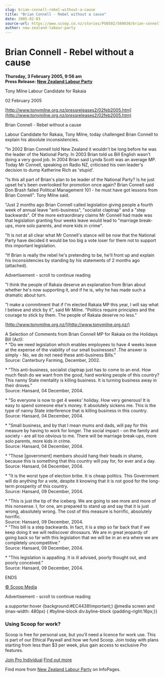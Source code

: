 ```yaml
---
slug: brian-connell-rebel-without-a-cause
title: "Brian Connell - Rebel without a cause"
date: 2005-02-03
source-url: https://www.scoop.co.nz/stories/PO0502/S00030/brian-connell-rebel-without-a-cause.htm
author: new-zealand-labour-party
---
```

Brian Connell - Rebel without a cause
=====================================

**Thursday, 3 February 2005, 9:56 am**  
**Press Release: [New Zealand Labour Party](https://info.scoop.co.nz/New_Zealand_Labour_Party)**

  
Tony Milne Labour Candidate for Rakaia

02 February 2005

[http://www.tonymilne.org.nz/pressreleases2/02feb2005.htm](http://www.tonymilne.org.nz/pressreleases2/02feb2005.htm)

Brian Connell - Rebel without a cause

Labour Candidate for Rakaia, Tony Milne, today challenged Brian Connell to explain his absolute inconsistencies.

"In 2002 Brian Connell told New Zealand it wouldn't be long before he was the leader of the National Party. In 2003 Brian told us Bill English wasn't doing a very good job. In 2004 Brian said Lynda Scott was an average MP. Today Mr Connell, speaking on Radio NZ, criticised his own leader's decision to dump Katherine Rich as 'stupid'.

"Is this all part of Brian's plan to be leader of the National Party? Is he just upset he's been overlooked for promotion once again? Brian Connell said Don Brash failed Political Management 101 - he must have got lessons from Brian Connell". Tony Milne said.

"Just 2 months ago Brian Connell called legislation giving people a fourth week of annual leave "anti-business", "socialist claptrap" and a "step backwards". Of the more extraordinary claims Mr Connell had made was that legislation granting four weeks leave would lead to "marriage break-ups, more solo parents, and more kids in crime".

"It is not at all clear what Mr Connell's stance will be now that the National Party have decided it would be too big a vote loser for them not to support this important legislation.

"If Brian is really the rebel he's pretending to be, he'll front up and explain his inconsistencies by standing by his statements of 2 months ago (attached).

Advertisement - scroll to continue reading





"I think the people of Rakaia deserve an explanation from Brian about whether he's now supporting it, and if he is, why he has made such a dramatic about turn.

"I make a commitment that if I'm elected Rakaia MP this year, I will say what I believe and stick by it", said Mr Milne. "Politics require principles and the courage to stick by them. The people of Rakaia deserve no less."

[http://www.tonymilne.org.nz/](http://www.tonymilne.org.nz/)

A Selection of Comments from Brian Connell MP for Rakaia on the Holidays Bill (Act):  
\* "Do we need legislation which enables employees to have 4 weeks leave at the expense of the viability of our small businesses? .The answer is simply - No, we do not need these anti-business Bills."  
Source: Canterbury Farming, December, 2002.

\* "This anti-business, socialist claptrap just has to come to an end. How much flesh do we want from the good, hard working people of this country? This nanny State mentality is killing business. It is turning business away in their droves."  
Source: Hansard, 04 December, 2004.

\* "So everyone is now to get 4 weeks' holiday. How very generous! It is easy to spend someone else's money. It absolutely sickens me. This is the type of nanny State interference that is killing business in this country.  
Source: Hansard, 04 December, 2004.

\* "Small business, and by that I mean mums and dads, will pay for this measure by having to work for longer. The social impact - on the family and society - are all too obvious to me. There will be marriage break-ups, more solo parents, more kids in crime.  
Source: Hansard, 04 December, 2004.

\* "Those \[government\] members should hang their heads in shame, because this is something that this country will pay for, for ever and a day.  
Source: Hansard, 04 December, 2004.

\* "It is the worst type of election bribe. It is cheap politics. This Government will do anything for a vote, despite it knowing that it is not good for the long-term prosperity of this country.  
Source: Hansard, 09 December, 2004.

\* "This is just the tip of the iceberg. We are going to see more and more of this nonsense. I, for one, am prepared to stand up and say that it is just wrong, absolutely wrong. The cost of this measure is horrific, absolutely horrific.  
Source: Hansard, 09 December, 2004.  
\* "This bill is a step backwards. In fact, it is a step so far back that if we keep doing it we will rediscover dinosaurs. We are in great jeopardy of going back so far with this legislation that we will be in an era where we are completely uncompetitive."  
Source: Hansard, 09 December, 2004.

\* "This legislation is appalling. It is ill advised, poorly thought out, and poorly conceived."  
Source: Hansard, 09 December, 2004.

ENDS  

[© Scoop Media](http://www.scoop.co.nz/about/terms.html)  

Advertisement - scroll to continue reading



a.supporter:hover {background:#EC4438!important;} @media screen and (max-width: 480px) { #byline-block div.byline-block {padding-right:16px;}}

### Using Scoop for work?

Scoop is free for personal use, but you’ll need a licence for work use. This is part of our Ethical Paywall and how we fund Scoop. Join today with plans starting from less than $3 per week, plus gain access to exclusive _Pro_ features.  
  
[Join Pro Individual](https://pro.scoop.co.nz/Individual/?from=ProIn24) [Find out more](https://pro.scoop.co.nz/using-scoop-for-work/?from=ProIn24)

Find more from [New Zealand Labour Party](https://info.scoop.co.nz/New_Zealand_Labour_Party) on InfoPages.